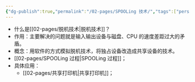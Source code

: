 ```yaml
---
{"dg-publish":true,"permalink":"/02-pages/SPOOLing 技术/","tags":["personal/blog","os"]}
---
```


- 什么是[[02-pages/脱机技术\|脱机技术]]？
- 作用：主要解决的问题就是输入输出设备与磁盘、CPU 的速度差距过大的矛盾。
- 概念：用软件的方式模拟脱机技术，将独占设备改造成共享设备的技术。
- [[02-pages/SPOOLing 过程\|SPOOLing 过程]]；
- 具体应用：
	- [[02-pages/共享打印机\|共享打印机]]；

